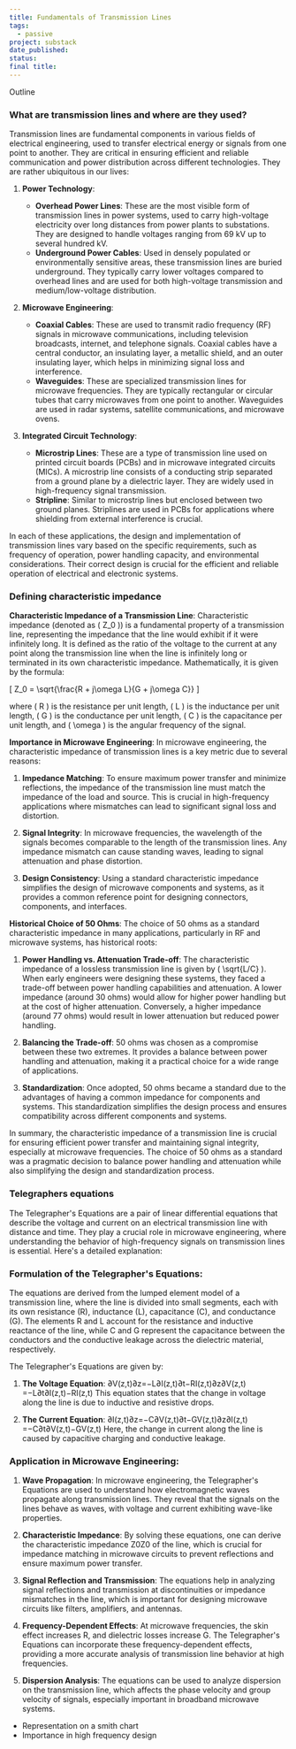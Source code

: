 ```yaml
---
title: Fundamentals of Transmission Lines
tags:
  - passive
project: substack
date_published: 
status: 
final title:
---
```

Outline
### What are transmission lines and where are they used?

Transmission lines are fundamental components in various fields of electrical engineering, used to transfer electrical energy or signals from one point to another. They are critical in ensuring efficient and reliable communication and power distribution across different technologies. They are rather ubiquitous in our lives:

1. **Power Technology**:
    
    - **Overhead Power Lines**: These are the most visible form of transmission lines in power systems, used to carry high-voltage electricity over long distances from power plants to substations. They are designed to handle voltages ranging from 69 kV up to several hundred kV.
    - **Underground Power Cables**: Used in densely populated or environmentally sensitive areas, these transmission lines are buried underground. They typically carry lower voltages compared to overhead lines and are used for both high-voltage transmission and medium/low-voltage distribution.
2. **Microwave Engineering**:
    
    - **Coaxial Cables**: These are used to transmit radio frequency (RF) signals in microwave communications, including television broadcasts, internet, and telephone signals. Coaxial cables have a central conductor, an insulating layer, a metallic shield, and an outer insulating layer, which helps in minimizing signal loss and interference.
    - **Waveguides**: These are specialized transmission lines for microwave frequencies. They are typically rectangular or circular tubes that carry microwaves from one point to another. Waveguides are used in radar systems, satellite communications, and microwave ovens.
3. **Integrated Circuit Technology**:
    
    - **Microstrip Lines**: These are a type of transmission line used on printed circuit boards (PCBs) and in microwave integrated circuits (MICs). A microstrip line consists of a conducting strip separated from a ground plane by a dielectric layer. They are widely used in high-frequency signal transmission.
    - **Stripline**: Similar to microstrip lines but enclosed between two ground planes. Striplines are used in PCBs for applications where shielding from external interference is crucial.

In each of these applications, the design and implementation of transmission lines vary based on the specific requirements, such as frequency of operation, power handling capacity, and environmental considerations. Their correct design is crucial for the efficient and reliable operation of electrical and electronic systems.

### Defining characteristic impedance

**Characteristic Impedance of a Transmission Line**:
Characteristic impedance (denoted as \( Z_0 \)) is a fundamental property of a transmission line, representing the impedance that the line would exhibit if it were infinitely long. It is defined as the ratio of the voltage to the current at any point along the transmission line when the line is infinitely long or terminated in its own characteristic impedance. Mathematically, it is given by the formula:

\[ Z_0 = \sqrt{\frac{R + j\omega L}{G + j\omega C}} \]

where \( R \) is the resistance per unit length, \( L \) is the inductance per unit length, \( G \) is the conductance per unit length, \( C \) is the capacitance per unit length, and \( \omega \) is the angular frequency of the signal.

**Importance in Microwave Engineering**:
In microwave engineering, the characteristic impedance of transmission lines is a key metric due to several reasons:

1. **Impedance Matching**: To ensure maximum power transfer and minimize reflections, the impedance of the transmission line must match the impedance of the load and source. This is crucial in high-frequency applications where mismatches can lead to significant signal loss and distortion.

2. **Signal Integrity**: In microwave frequencies, the wavelength of the signals becomes comparable to the length of the transmission lines. Any impedance mismatch can cause standing waves, leading to signal attenuation and phase distortion.

3. **Design Consistency**: Using a standard characteristic impedance simplifies the design of microwave components and systems, as it provides a common reference point for designing connectors, components, and interfaces.

**Historical Choice of 50 Ohms**:
The choice of 50 ohms as a standard characteristic impedance in many applications, particularly in RF and microwave systems, has historical roots:

1. **Power Handling vs. Attenuation Trade-off**: The characteristic impedance of a lossless transmission line is given by \( \sqrt{L/C} \). When early engineers were designing these systems, they faced a trade-off between power handling capabilities and attenuation. A lower impedance (around 30 ohms) would allow for higher power handling but at the cost of higher attenuation. Conversely, a higher impedance (around 77 ohms) would result in lower attenuation but reduced power handling.

2. **Balancing the Trade-off**: 50 ohms was chosen as a compromise between these two extremes. It provides a balance between power handling and attenuation, making it a practical choice for a wide range of applications.

3. **Standardization**: Once adopted, 50 ohms became a standard due to the advantages of having a common impedance for components and systems. This standardization simplifies the design process and ensures compatibility across different components and systems.

In summary, the characteristic impedance of a transmission line is crucial for ensuring efficient power transfer and maintaining signal integrity, especially at microwave frequencies. The choice of 50 ohms as a standard was a pragmatic decision to balance power handling and attenuation while also simplifying the design and standardization process.


### Telegraphers equations

The Telegrapher's Equations are a pair of linear differential equations that describe the voltage and current on an electrical transmission line with distance and time. They play a crucial role in microwave engineering, where understanding the behavior of high-frequency signals on transmission lines is essential. Here's a detailed explanation:

### Formulation of the Telegrapher's Equations:

The equations are derived from the lumped element model of a transmission line, where the line is divided into small segments, each with its own resistance (R), inductance (L), capacitance (C), and conductance (G). The elements R and L account for the resistance and inductive reactance of the line, while C and G represent the capacitance between the conductors and the conductive leakage across the dielectric material, respectively.

The Telegrapher's Equations are given by:

1. **The Voltage Equation**: ∂V(z,t)∂z=−L∂I(z,t)∂t−RI(z,t)∂z∂V(z,t)​=−L∂t∂I(z,t)​−RI(z,t) This equation states that the change in voltage along the line is due to inductive and resistive drops.
    
2. **The Current Equation**: ∂I(z,t)∂z=−C∂V(z,t)∂t−GV(z,t)∂z∂I(z,t)​=−C∂t∂V(z,t)​−GV(z,t) Here, the change in current along the line is caused by capacitive charging and conductive leakage.
    

### Application in Microwave Engineering:

1. **Wave Propagation**: In microwave engineering, the Telegrapher's Equations are used to understand how electromagnetic waves propagate along transmission lines. They reveal that the signals on the lines behave as waves, with voltage and current exhibiting wave-like properties.
    
2. **Characteristic Impedance**: By solving these equations, one can derive the characteristic impedance Z0Z0​ of the line, which is crucial for impedance matching in microwave circuits to prevent reflections and ensure maximum power transfer.
    
3. **Signal Reflection and Transmission**: The equations help in analyzing signal reflections and transmission at discontinuities or impedance mismatches in the line, which is important for designing microwave circuits like filters, amplifiers, and antennas.
    
4. **Frequency-Dependent Effects**: At microwave frequencies, the skin effect increases R, and dielectric losses increase G. The Telegrapher's Equations can incorporate these frequency-dependent effects, providing a more accurate analysis of transmission line behavior at high frequencies.
    
5. **Dispersion Analysis**: The equations can be used to analyze dispersion on the transmission line, which affects the phase velocity and group velocity of signals, especially important in broadband microwave systems.


- Representation on a smith chart
- Importance in high frequency design